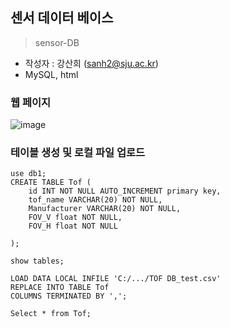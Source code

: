 ## 센서 데이터 베이스
> sensor-DB

- 작성자 : 강산희 (sanh2@sju.ac.kr)
- MySQL, html

### 웹 페이지
![image](https://user-images.githubusercontent.com/46476876/107908339-25d00000-6f99-11eb-9ecd-b496933510f4.png)

### 테이블 생성 및 로컬 파일 업로드

```mysql
use db1;
CREATE TABLE Tof ( 
	id INT NOT NULL AUTO_INCREMENT primary key, 
	tof_name VARCHAR(20) NOT NULL, 
	Manufacturer VARCHAR(20) NOT NULL, 
	FOV_V float NOT NULL,
	FOV_H float NOT NULL

);

show tables;

LOAD DATA LOCAL INFILE 'C:/.../TOF DB_test.csv'
REPLACE INTO TABLE Tof
COLUMNS TERMINATED BY ',';

Select * from Tof;
```
